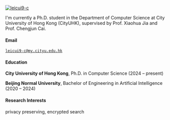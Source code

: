 [![leicui9-c](https://img.shields.io/badge/leicui9--c-github-blue?logo=github)](https://github.com/leicui9-c)

I'm currently a Ph.D. student in the Department of Computer Science at City University of Hong Kong (CityUHK), supervised by Prof. Xiaohua Jia and Prof. Chengjun Cai.

#### Email  
<code>leicui9-c@my.cityu.edu.hk</code>  

#### Education  
**City University of Hong Kong**, Ph.D. in Computer Science (2024 – present)  

**Beijing Normal University**, Bachelor of Engineering in Artificial Intelligence (2020 – 2024)  

#### Research Interests  
privacy preserving, encrypted search